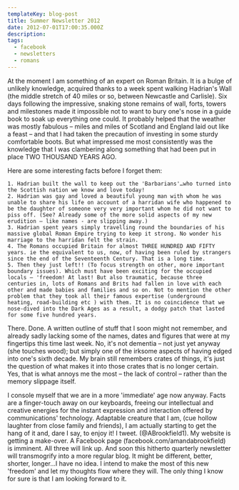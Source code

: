 ```yaml
---
templateKey: blog-post
title: Summer Newsletter 2012
date: 2012-07-01T17:00:35.000Z
description:
tags:
  - facebook
  - newsletters
  - romans
---
```


At the moment I am something of an expert on Roman Britain. It is a bulge of
unlikely knowledge, acquired thanks to a week spent walking Hadrian's Wall (the
middle stretch of 40 miles or so, between Newcastle and Carlisle). Six days
following the impressive, snaking stone remains of wall, forts, towers and
milestones made it impossible not to want to bury one's nose in a guide book to
soak up everything one could. It probably helped that the weather was mostly
fabulous – miles and miles of Scotland and England laid out like a feast – and
that I had taken the precaution of investing in some sturdy comfortable boots.
But what impressed me most consistently was the knowledge that I was clambering
along something that had been put in place TWO THOUSAND YEARS AGO.

<!--more-->

Here are some interesting facts before I forget them:

    1. Hadrian built the wall to keep out the 'Barbarians'…who turned into the Scottish nation we know and love today!
    2. Hadrian was gay and loved a beautiful young man with whom he was unable to share his life on account of a harridan wife who happened to be the daughter of someone very very important whom he did not want to piss off. (See? Already some of the more solid aspects of my new erudition – like names - are slipping away.)
    3. Hadrian spent years simply travelling round the boundaries of his massive global Roman Empire trying to keep it strong. No wonder his marriage to the harridan felt the strain.
    4. The Romans occupied Britain for almost THREE HUNDRED AND FIFTY years. ie the equivalent to us, now, of having been ruled by strangers since the end of the Seventeenth Century. That is a long time.
    5. Then they just left!! (To focus strength on other, more important boundary issues). Which must have been exciting for the occupied locals – 'freedom! At last! But also traumatic, because three centuries in, lots of Romans and Brits had fallen in love with each other and made babies and families and so on. Not to mention the other problem that they took all their famous expertise (underground heating, road-building etc ) with them. It is no coincidence that we nose-dived into the Dark Ages as a result, a dodgy patch that lasted for some five hundred years.

There. Done. A written outline of stuff that I soon might not remember, and
already sadly lacking some of the names, dates and figures that were at my
fingertips this time last week. No, it's not dementia – not just yet anyway (she
touches wood); but simply one of the irksome aspects of having edged into one's
sixth decade. My brain still remembers crates of things, it's just the question
of what makes it into those crates that is no longer certain. Yes, that is what
annoys me the most – the lack of control – rather than the memory slippage
itself.

I console myself that we are in a more 'immediate' age now anyway. Facts are a
finger-touch away on our keyboards, freeing our intellectual and creative
energies for the instant expression and interaction offered by communications'
technology. Adaptable creature that I am, (cue hollow laughter from close family
and friends), I am actually starting to get the hang of it and, dare I say, to
enjoy it! I tweet. (@ABrookfield1). My website is getting a make-over. A
Facebook page (facebook.com/amandabrookfield) is imminent. All three will link
up. And soon this hitherto quarterly newsletter will transmogrify into a more
regular blog. It might be different, better, shorter, longer…I have no idea. I
intend to make the most of this new 'freedom' and let my thoughts flow where
they will. The only thing I know for sure is that I am looking forward to it.
